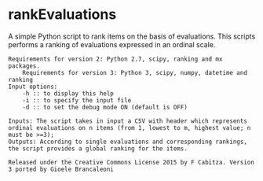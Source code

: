 # rankEvaluations
A simple Python script to rank items on the basis of evaluations.
This scripts performs a ranking of evaluations expressed in an ordinal scale.

	Requirements for version 2: Python 2.7, scipy, ranking and mx packages. 
        Requirements for version 3: Python 3, scipy, numpy, datetime and ranking 
	Input options: 
		-h :: to display this help
		-i :: to specify the input file
		-d :: to set the debug mode ON (default is OFF)
		
	Inputs: The script takes in input a CSV with header which represents ordinal evaluations on n items (from 1, lowest to m, highest value; n must be >=3); 
	Outputs: According to single evaluations and corresponding rankings, the script provides a global ranking for the items.
	
	Released under the Creative Commons License 2015 by F Cabitza. Version 3 ported by Gioele Brancaleoni
